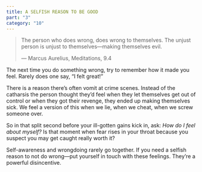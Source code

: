 ```yaml
---
title: A SELFISH REASON TO BE GOOD
part: "3"
category: "10"
---
```


> The person who does wrong, does wrong to themselves. The unjust person is unjust to themselves—making themselves evil.
>
> — Marcus Aurelius, Meditations, 9.4

The next time you do something wrong, try to remember how it made you feel. Rarely does one say, “I felt great!”

There is a reason there’s often vomit at crime scenes. Instead of the catharsis the person thought they’d feel when they let themselves get out of control or when they got their revenge, they ended up making themselves sick. We feel a version of this when we lie, when we cheat, when we screw someone over.

So in that split second before your ill-gotten gains kick in, ask: _How do I feel about myself?_ Is that moment when fear rises in your throat because you suspect you may get caught really worth it?

Self-awareness and wrongdoing rarely go together. If you need a selfish reason to not do wrong—put yourself in touch with these feelings. They’re a powerful disincentive.
